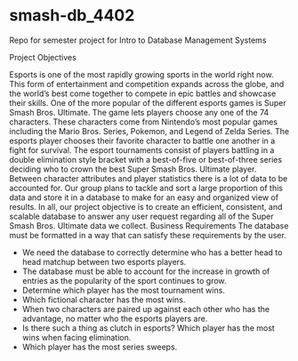 # smash-db_4402
Repo for semester project for Intro to Database Management Systems

Project Objectives

Esports is one of the most rapidly growing sports in the world right now. This form of 
entertainment and competition expands across the globe, and the world’s best come together to 
compete in epic battles and showcase their skills. One of the more popular of the different 
esports games is Super Smash Bros. Ultimate. The game lets players choose any one of the 74 
characters. These characters come from Nintendo’s most popular games including the Mario 
Bros. Series, Pokemon, and Legend of Zelda Series. The esports player chooses their favorite 
character to battle one another in a fight for survival. The esport tournaments consist of players 
battling in a double elimination style bracket with a best-of-five or best-of-three series deciding 
who to crown the best Super Smash Bros. Ultimate player.  Between character attributes and 
player statistics there is a lot of data to be accounted for. Our group plans to tackle and sort a 
large proportion of this data and store it in a database to make for an easy and organized view of 
results. In all, our project objective is to create an efficient, consistent, and scalable database to 
answer any user request regarding all of the Super Smash Bros. Ultimate data we collect.
Business Requirements
The database must be formatted in a way that can satisfy these requirements by the user.
* We need the database to correctly determine who has a better head to head matchup between two esports players.
* The database must be able to account for the increase in growth of entries as the popularity of the sport continues to grow.
* Determine which player has the most  tournament wins.
* Which fictional character has the most wins.
* When two characters are paired up against each other who has the advantage, no matter who the esports players are.
* Is there such a thing as clutch in esports? Which player has the most wins when facing elimination.
* Which player has the most series sweeps.
